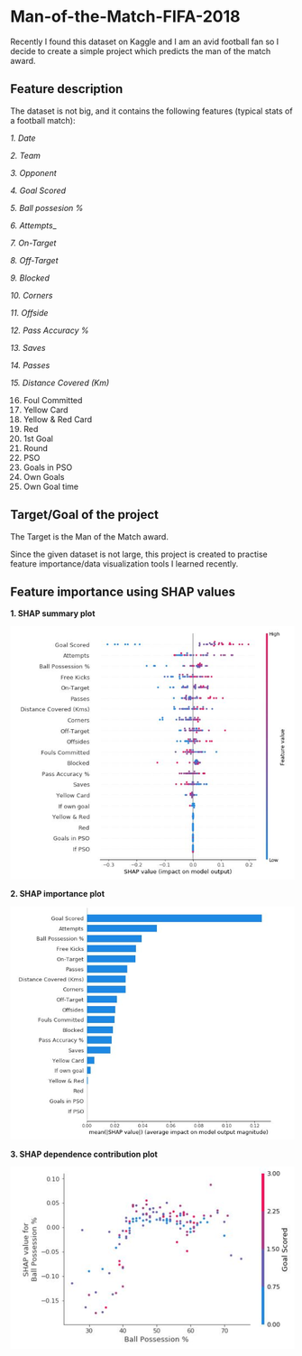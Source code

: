 # Man-of-the-Match-FIFA-2018
Recently I found this dataset on Kaggle and I am an avid football fan so I decide to create a simple project which predicts the man of the match award.

## Feature description
The dataset is not big, and it contains the following features (typical stats of a football match):

_1. Date_

_2. Team_

_3. Opponent_

_4. Goal Scored_

_5. Ball possesion %_

_6. Attempts__

_7. On-Target_

_8. Off-Target_

_9. Blocked_

_10. Corners_

_11. Offside_

_12. Pass Accuracy %_

_13. Saves_

_14. Passes_

_15. Distance Covered (Km)_

16. Foul Committed
17. Yellow Card
18. Yellow & Red Card
19. Red
20. 1st Goal
21. Round
22. PSO
23. Goals in PSO
24. Own Goals
25. Own Goal time

## Target/Goal of the project
The Target is the Man of the Match award.

Since the given dataset is not large, this project is created to practise feature importance/data visualization tools I learned recently.

## Feature importance using SHAP values

__1. SHAP summary plot__

![alt text](https://github.com/KaitaiD/Man-of-the-Match-FIFA-2018/blob/master/shap1.JPG)

__2. SHAP importance plot__

![alt text](https://github.com/KaitaiD/Man-of-the-Match-FIFA-2018/blob/master/shap2.JPG)

__3. SHAP dependence contribution plot__

![alt text](https://github.com/KaitaiD/Man-of-the-Match-FIFA-2018/blob/master/shap3.JPG)
